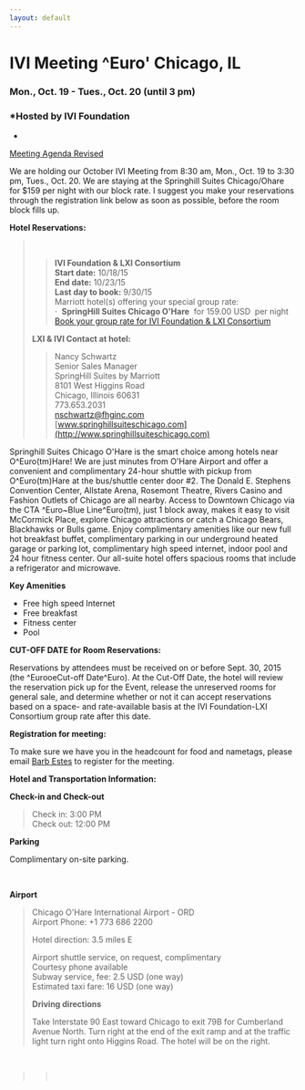 ```yaml
---
layout: default
---
```

<div id="rightCol0">

<div data-align="center">

# IVI Meeting ^Euro' Chicago, IL

### Mon., Oct. 19 - Tues., Oct. 20 (until 3 pm)

</div>

<div data-align="center">

### *Hosted by IVI Foundation  
  
*

</div>

[Meeting Agenda
Revised](Oct%202015%20Agenda%20-%20IVI%20-%20revised.pdf)

We are holding our October IVI Meeting from 8:30 am, Mon., Oct. 19 to
3:30 pm, Tues., Oct. 20. We are staying at the Springhill Suites
Chicago/Ohare for $159 per night with our block rate. I suggest you make
your reservations through the registration link below as soon as
possible, before the room block fills up.

**Hotel Reservations:**

>  
> 
> > **IVI Foundation & LXI Consortium**  
> > **Start date:** 10/18/15  
> > **End date:** 10/23/15  
> > **Last day to book:** 9/30/15  
> > Marriott hotel(s) offering your special group rate:  
> > ·  **SpringHill Suites Chicago O'Hare**  for 159.00 USD  per night  
> > [Book your group rate for IVI Foundation & LXI
> > Consortium](http://www.marriott.com/meeting-event-hotels/group-corporate-travel/groupCorp.mi?resLinkData=IVI%20Foundation%20%26%20LXI%20Consortium%5Echico%60iviivia%60159.00%60USD%60false%604%6010/18/15%6010/23/15%609/30/15&app=resvlink&stop_mobi=yes)
> 
> **LXI & IVI Contact at hotel:**
> 
> > Nancy Schwartz  
> > Senior Sales Manager  
> > SpringHill Suites by Marriott  
> > 8101 West Higgins Road  
> > Chicago, Illinois 60631  
> > 773.653.2031  
> > nschwartz@fhginc.com  
> > [www.springhillsuiteschicago.com](http://www.springhillsuiteschicago.com)

Springhill Suites Chicago O'Hare is the smart choice among hotels near
O^Euro(tm)Hare\! We are just minutes from O'Hare Airport and offer a
convenient and complimentary 24-hour shuttle with pickup from
O^Euro(tm)Hare at the bus/shuttle center door \#2. The Donald E.
Stephens Convention Center, Allstate Arena, Rosemont Theatre, Rivers
Casino and Fashion Outlets of Chicago are all nearby. Access to Downtown
Chicago via the CTA ^Euro\~Blue Line^Euro(tm), just 1 block away, makes
it easy to visit McCormick Place, explore Chicago attractions or catch a
Chicago Bears, Blackhawks or Bulls game. Enjoy complimentary amenities
like our new full hot breakfast buffet, complimentary parking in our
underground heated garage or parking lot, complimentary high speed
internet, indoor pool and 24 hour fitness center. Our all-suite hotel
offers spacious rooms that include a refrigerator and microwave.

**Key Amenities**

  - Free high speed Internet
  - Free breakfast
  - Fitness center
  - Pool

**CUT-OFF DATE for Room Reservations:**

Reservations by attendees must be received on or before Sept. 30, 2015
(the ^EurooeCut-off Date^Euro). At the Cut-Off Date, the hotel will
review the reservation pick up for the Event, release the unreserved
rooms for general sale, and determine whether or not it can accept
reservations based on a space- and rate-available basis at the IVI
Foundation-LXI Consortium group rate after this date.

**Registration for meeting:**

To make sure we have you in the headcount for food and nametags, please
email [Barb Estes](mailto:bode.admin@comcast.net) to register for the
meeting.

**Hotel and Transportation Information:**

**Check-in and Check-out**

> Check in: 3:00 PM  
> Check out: 12:00 PM

**Parking**

Complimentary on-site parking.

 

**Airport**

> Chicago O'Hare International Airport - ORD  
> Airport Phone: +1 773 686 2200
> 
> Hotel direction: 3.5 miles E
> 
> Airport shuttle service, on request, complimentary  
> Courtesy phone available  
> Subway service, fee: 2.5 USD (one way)  
> Estimated taxi fare: 16 USD (one way)
> 
> **Driving directions**
> 
> Take Interstate 90 East toward Chicago to exit 79B for Cumberland
> Avenue North. Turn right at the end of the exit ramp and at the
> traffic light turn right onto Higgins Road. The hotel will be on the
> right.

 

> >  

####  

#### 

####  

 

</div>
